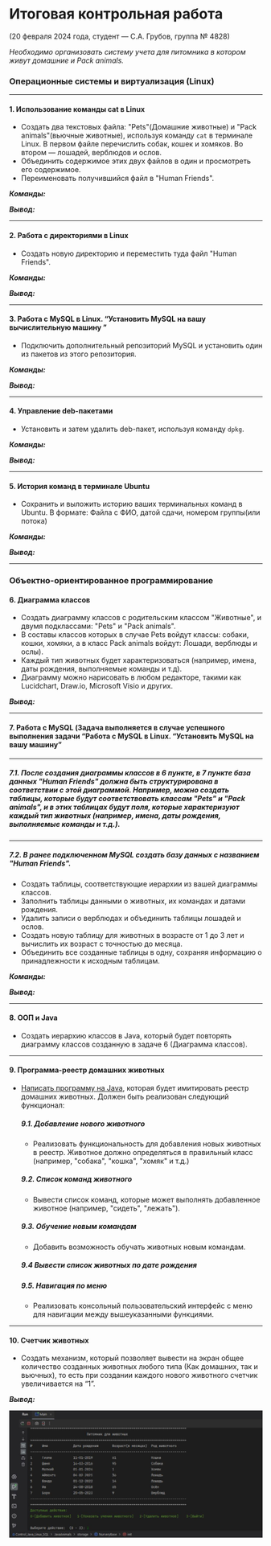 # Итоговая контрольная работа
(20 февраля 2024 года, студент — С.А. Грубов, группа № 4828)

_Необходимо организовать систему учета для питомника в котором живут домашние и Pack animals._


### Операционные системы и виртуализация (Linux)

___

#### 1. Использование команды cat в Linux
- Создать два текстовых файла: "Pets"(Домашние животные) и "Pack animals"(вьючные животные), 
используя команду `cat` в терминале Linux. В первом файле перечислить собак, кошек и хомяков. 
Во втором — лошадей, верблюдов и ослов.
- Объединить содержимое этих двух файлов в один и просмотреть его содержимое.
- Переименовать получившийся файл в "Human Friends".


**_Команды:_**


**_Вывод:_**

___

#### 2. Работа с директориями в Linux
- Создать новую директорию и переместить туда файл "Human Friends".

**_Команды:_**


**_Вывод:_**

___

#### 3. Работа с MySQL в Linux. “Установить MySQL на вашу вычислительную машину ”
- Подключить дополнительный репозиторий MySQL и установить один из пакетов из этого репозитория.

**_Команды:_**


**_Вывод:_**

___

#### 4. Управление deb-пакетами
- Установить и затем удалить deb-пакет, используя команду `dpkg`.

**_Команды:_**

**_Вывод:_**

___

#### 5. История команд в терминале Ubuntu
- Сохранить и выложить историю ваших терминальных команд в Ubuntu. 
В формате: Файла с ФИО, датой сдачи, номером группы(или потока)

**_Команды:_**

**_Вывод:_**

___

### Объектно-ориентированное программирование

#### 6. Диаграмма классов

- Создать диаграмму классов с родительским классом "Животные", и двумя подклассами: 
"Pets" и "Pack animals". 
- В составы классов которых в случае Pets войдут классы: 
собаки, кошки, хомяки, а в класс Pack animals войдут: Лошади, верблюды и ослы). 
- Каждый тип животных будет характеризоваться (например, имена, даты рождения, 
выполняемые команды и т.д). 
- Диаграмму можно нарисовать в любом редакторе, такими как Lucidchart, Draw.io, Microsoft Visio и других.

**_Вывод:_**

___

#### 7. Работа с MySQL (Задача выполняется в случае успешного выполнения задачи “Работа с MySQL в Linux. “Установить MySQL на вашу машину”

___

##### 7.1. После создания диаграммы классов в 6 пункте, в 7 пункте база данных "Human Friends" должна быть структурирована в соответствии с этой диаграммой. Например, можно создать таблицы, которые будут соответствовать классам "Pets" и "Pack animals", и в этих таблицах будут поля, которые характеризуют каждый тип животных (например, имена, даты рождения, выполняемые команды и т.д.).

___

##### 7.2. В ранее подключенном MySQL создать базу данных с названием "Human Friends".
- Создать таблицы, соответствующие иерархии из вашей диаграммы классов.
- Заполнить таблицы данными о животных, их командах и датами рождения.
- Удалить записи о верблюдах и объединить таблицы лошадей и ослов.
- Создать новую таблицу для животных в возрасте от 1 до 3 лет и вычислить их возраст с точностью до месяца.
- Объединить все созданные таблицы в одну, сохраняя информацию о принадлежности к исходным таблицам.


**_Команды:_**

**_Вывод:_**

___

#### 8. ООП и Java
- Создать иерархию классов в Java, который будет повторять диаграмму классов созданную в задаче 6 (Диаграмма классов).

___

#### 9. Программа-реестр домашних животных
- [Написать программу на Java](https://github.com/Sergei-grub/Control_Java_Linux_SQL/tree/e5a05216a4843973d4c3c66e11406fe5932d88e1/JavaAnimals), которая будет имитировать реестр домашних животных. 
Должен быть реализован следующий функционал:

  ##### 9.1. Добавление нового животного
   - Реализовать функциональность для добавления новых животных в реестр. 
Животное должно определяться в правильный класс (например, "собака", "кошка", "хомяк" и т.д.)
  
  ##### 9.2. Список команд животного
  - Вывести список команд, которые может выполнять добавленное животное (например, "сидеть", "лежать").
  
  ##### 9.3. Обучение новым командам
  - Добавить возможность обучать животных новым командам.

  ##### 9.4 Вывести список животных по дате рождения

  ##### 9.5. Навигация по меню
  - Реализовать консольный пользовательский интерфейс с меню для навигации между вышеуказанными функциями.

___

#### 10. Счетчик животных
- Создать механизм, который позволяет вывести на экран общее количество созданных животных 
любого типа (Как домашних, так и вьючных), то есть при создании каждого нового животного 
счетчик увеличивается на “1”.

**_Вывод:_**

![9_10](/img/9_10.JPG)